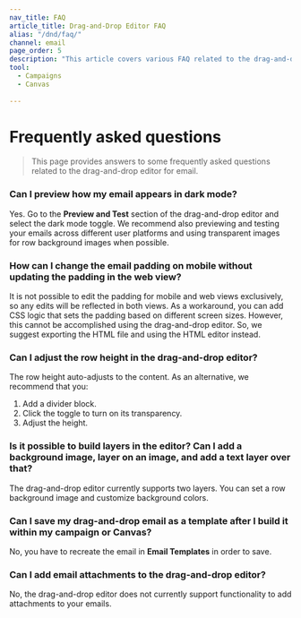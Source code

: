 ```yaml
---
nav_title: FAQ
article_title: Drag-and-Drop Editor FAQ
alias: "/dnd/faq/"
channel: email
page_order: 5
description: "This article covers various FAQ related to the drag-and-drop editor."
tool: 
  - Campaigns
  - Canvas
  
---
```


# Frequently asked questions

> This page provides answers to some frequently asked questions related to the drag-and-drop editor for email.

### Can I preview how my email appears in dark mode?

Yes. Go to the **Preview and Test** section of the drag-and-drop editor and select the dark mode toggle. We recommend also previewing and testing your emails across different user platforms and using transparent images for row background images when possible. 

### How can I change the email padding on mobile without updating the padding in the web view?

It is not possible to edit the padding for mobile and web views exclusively, so any edits will be reflected in both views. As a workaround, you can add CSS logic that sets the padding based on different screen sizes. However, this cannot be accomplished using the drag-and-drop editor. So, we suggest exporting the HTML file and using the HTML editor instead.

### Can I adjust the row height in the drag-and-drop editor?

The row height auto-adjusts to the content. As an alternative, we recommend that you:
1. Add a divider block.
2. Click the toggle to turn on its transparency.
3. Adjust the height.

### Is it possible to build layers in the editor? Can I add a background image, layer on an image, and add a text layer over that?

The drag-and-drop editor currently supports two layers. You can set a row background image and customize background colors.

### Can I save my drag-and-drop email as a template after I build it within my campaign or Canvas?

No, you have to recreate the email in **Email Templates** in order to save.

### Can I add email attachments to the drag-and-drop editor?

No, the drag-and-drop editor does not currently support functionality to add attachments to your emails.
